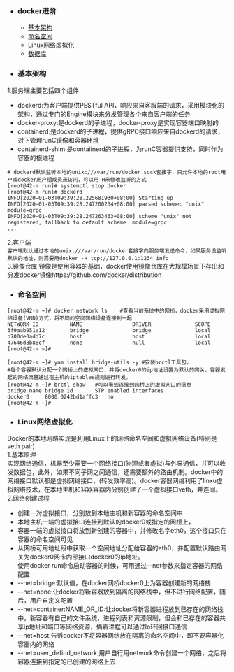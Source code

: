 + ### docker进阶
    + [基本架构](#基本架构)
    + [命名空间](#命名空间)
    + [Linux网络虚拟化](#Linux网络虚拟化)
	+ [数据库](#数据库)
+ ### 基本架构
1.服务端主要包括四个组件
* dockerd:为客户端提供PESTful API，响应来自客服端的请求，采用模块化的架构，通过专门的Engine模块来分发管理各个来自客户端的任务
* docker-proxy:是dockerd的子进程，docker-proxy是实现容器端口映射的
* containerd:是dockerd的子进程，提供gRPC接口响应来自dockerd的请求，对下管理runC镜像和容器环境
* containerd-shim:是contaiinerd的子进程，为runC容器提供支持，同时作为容器的根进程
```
# dockerd默认监听本地的unix:///var/run/docker.sock套接字，只允许本地的root用户或docker用户组成员来访问，可以用-H来修改监听的方式
[root@42-m run]# systemctl stop docker
[root@42-m run]# dockerd
INFO[2020-01-03T09:39:28.225681930+08:00] Starting up                                  
INFO[2020-01-03T09:39:28.247200234+08:00] parsed scheme: "unix"                         module=grpc
INFO[2020-01-03T09:39:28.247263463+08:00] scheme "unix" not registered, fallback to default scheme  module=grpc
...
```
2.客户端  
`客户端默认通过本地的unix:///var/run/docker套接字向服务端发送命令，如果服务没监听默认的地址，则需要用docker -H tcp://127.0.0.1:1234 info`  
3.镜像仓库
镜像是使用容器的基础，docker使用镜像仓库在大规模场景下存出和分发docker镜像https://github.com/docker/distribution
+ ### 命名空间
```
[root@42-m ~]# docker network ls	#查看当前系统中的网桥，docker采用虚拟网络设备(VND)方式，将不同的空间网络设备连接到一起
NETWORK ID          NAME                DRIVER              SCOPE
3f9aab951a12        bridge              bridge              local
b700de0add7c        host                host                local
47646d8b88cf        none                null                local
[root@42-m ~]#
```
```
[root@42-m ~]# yum install bridge-utils -y #安装brctl工具包，
#每个容器默认分配一个网桥上的虚拟网口，并将docker0的ip地址设置为默认的网关，容器发起的网络流量通过宿主机的iptables规则进行转发。
[root@42-m ~]# brctl show	#可以看到连接到网桥上的虚拟网口的信息
bridge name	bridge id		STP enabled	interfaces
docker0		8000.0242bd1affc3	no		
[root@42-m ~]#
```
+ ### Linux网络虚拟化
Docker的本地网路实现是利用Linux上的网络命名空间和虚拟网络设备(特别是veth pair)  
1.基本原理  
实现网络通信，机器至少需要一个网络接口(物理或者虚拟)与外界通信，并可以收发数据包，此外，如果不同子网之间通信，还需要额外的路由机制。docker中的网络接口默认都是虚拟网络接口，(转发效率高)。docker容器网络利用了linxu虚拟网络技术，在本地主机和容器容器内分别创建了一个虚拟接口veth，并连同。  
2.网络创建过程  
* 创建一对虚拟接口，分别放到本地主机和新容器的命名空间中
* 本地主机一端的虚拟接口连接到默认的docker0或指定的网桥上，
* 容器一端的虚拟接口将放到新创建的容器中，并修改名字eth0，这个接口只在容器的命名空间可见
* 从网桥可用地址段中获取一个空闲地址分配给容器的eth0，并配置默认路由网关为docker0网卡内部接口docker0的ip地址。  
使用docker run命令启动容器的时候，可用通过--net参数来指定容器的网络配置   
* --net=bridge:默认值，在docker网桥docker0上为容器创建新的网络栈
* --net=none:让docker将新容器放到隔离的网络栈中，但不进行网络配置，随后，用户自定义配置
* --net=container:NAME_OR_ID:让docker将新容器进程放到已存在的网络栈中，新容器有自己的文件系统，进程列表和资源限制，但会和已存在的容器共享ip地址和端口等网络资源，俩着进程可以通过lo环回接口通信
* --net=host:告诉docker不将容器网络放在隔离的命名空间中，即不要容器化容器内的网络
* --net=user_defind_network:用户自行用network命令创建一个网络，之后将容器连接到指定的已创建的网络上去  
